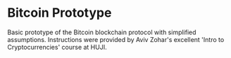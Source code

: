 # Bitcoin Prototype
Basic prototype of the Bitcoin blockchain protocol with simplified assumptions.
Instructions were provided by Aviv Zohar's excellent 'Intro to Cryptocurrencies' course at HUJI.
